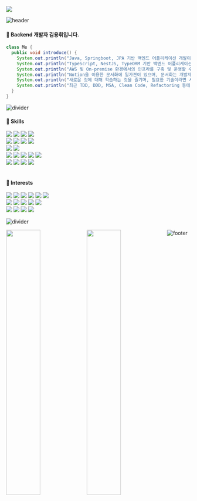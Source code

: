 <img src="https://hits.seeyoufarm.com/api/count/incr/badge.svg?url=https%3A%2F%2Fgithub.com%2Fyh0921k&count_bg=%23C471E3&title_bg=%23555555&icon=github.svg&icon_color=%23E7E7E7&title=방문&edge_flat=false" />

![header](https://capsule-render.vercel.app/api?type=rect&height=3&color=000000)
<h4>🥇 Backend 개발자 김용휘입니다.</h4>

```java
class Me {
  public void introduce() {
    System.out.println("Java, Springboot, JPA 기반 백엔드 어플리케이션 개발이 주력입니다.");
    System.out.println("TypeScript, NestJS, TypeORM 기반 백엔드 어플리케이션 실무 경험이 있습니다.");
    System.out.println("AWS 및 On-premise 환경에서의 인프라를 구축 및 운영할 수 있습니다.");
    System.out.println("Notion을 이용한 문서화에 일가견이 있으며, 문서화는 개발자의 기본 소양이라고 생각합니다.");
    System.out.println("새로운 것에 대해 학습하는 것을 즐기며, 필요한 기술이라면 시일이 걸리더라도 도입합니다.");
    System.out.println("최근 TDD, DDD, MSA, Clean Code, Refactoring 등에 관심이 많습니다.")
  }
}

```

![divider](https://capsule-render.vercel.app/api?type=rect&height=3&color=DCD3D3) <br />

<span>
  <h4>🌱️ Skills</h4>
  <div>
    <img src="https://img.shields.io/badge/Java-007396?style=plastic&logo=Java&logoColor=white" />
    <img src="https://img.shields.io/badge/SpringBoot-6DB33F?style=plastic&logo=SpringBoot&logoColor=white" />
    <img src="https://img.shields.io/badge/JPA-20336B?style=plastic&logo=JPA&logoColor=white" />
    <img src="https://img.shields.io/badge/QueryDSL-FF61F6?style=plastic&logo=JPA&logoColor=white" />
  </div>
  <div>
    <img src="https://img.shields.io/badge/JavaScript-F7DF1E?style=plastic&logo=JavaScript&logoColor=white" />
    <img src="https://img.shields.io/badge/TypeScript-3178C6?style=plastic&logo=TypeScript&logoColor=white" />
    <img src="https://img.shields.io/badge/NestJS-E0234E?style=plastic&logo=NestJS&logoColor=white" />
    <img src="https://img.shields.io/badge/TypeORM-262627?style=plastic&logo=TypeORM&logoColor=white" />
  </div>
  <div>
    <img src="https://img.shields.io/badge/MariaDB-003545?style=plastic&logo=MariaDB&logoColor=white" />
    <img src="https://img.shields.io/badge/MySQL-4479A1?style=plastic&logo=MySQL&logoColor=white" />
  </div>
  <div>
    <img src="https://img.shields.io/badge/AWS-232F3E?style=plastic&logo=Amazon AWS&logoColor=white" />
    <img src="https://img.shields.io/badge/Linux-FCC624?style=plastic&logo=Linux&logoColor=white" />
    <img src="https://img.shields.io/badge/Ubuntu-E95420?style=plastic&logo=Ubuntu&logoColor=white" />
    <img src="https://img.shields.io/badge/CentOS-262577?style=plastic&logo=CentOS&logoColor=white" />
    <img src="https://img.shields.io/badge/Terraform-7B42BC?style=plastic&logo=CentOS&logoColor=white" />
  </div>
  <div>
    <img src="https://img.shields.io/badge/Notion-000000?style=plastic&logo=Notion&logoColor=white" />
    <img src="https://img.shields.io/badge/Git-F05032?style=plastic&logo=Git&logoColor=white" />
    <img src="https://img.shields.io/badge/Github-181717?style=plastic&logo=Github&logoColor=white" />
    <img src="https://img.shields.io/badge/Python-3776AB?style=plastic&logo=Python&logoColor=white" />
  </div>
</span>
<br />
<span>
  <h4> 🌱 Interests</h4>
  <div>
    <img src="https://img.shields.io/badge/Kotlin-7F52FF?style=plastic&logo=Kotlin&logoColor=white" />
    <img src="https://img.shields.io/badge/Swift-FA7343?style=plastic&logo=Swift&logoColor=white" />
    <img src="https://img.shields.io/badge/Dart-0175C2?style=plastic&logo=Dart&logoColor=white" />
    <img src="https://img.shields.io/badge/Android-3DDC84?style=plastic&logo=Android&logoColor=white" />
    <img src="https://img.shields.io/badge/IOS-000000?style=plastic&logo=IOS&logoColor=white" />
    <img src="https://img.shields.io/badge/Flutter-02569B?style=plastic&logo=Flutter&logoColor=white" />
    </div>
  <div>
    <img src="https://img.shields.io/badge/NGINX-009639?style=plastic&logo=NGINX&logoColor=white" />
    <img src="https://img.shields.io/badge/Jenkins-D24939?style=plastic&logo=Jenkins&logoColor=white" />
    <img src="https://img.shields.io/badge/CircleCI-343434?style=plastic&logo=CircleCI&logoColor=white" />
    <img src="https://img.shields.io/badge/Docker-2496ED?style=plastic&logo=Docker&logoColor=white" />
    <img src="https://img.shields.io/badge/Kubernetes-326CE5?style=plastic&logo=Kubernetes&logoColor=white" />
  </div>
  <div>
    <img src="https://img.shields.io/badge/React-61DAFB?style=plastic&logo=React&logoColor=white" />
    <img src="https://img.shields.io/badge/ElasticSearch-005571?style=plastic&logo=ElasticSearch&logoColor=white" />
    <img src="https://img.shields.io/badge/LogStash-005571?style=plastic&logo=LogStash&logoColor=white" />
    <img src="https://img.shields.io/badge/Kibana-005571?style=plastic&logo=Kibana&logoColor=white" />
  </div>
</span>

![divider](https://capsule-render.vercel.app/api?type=rect&height=3&color=DCD3D3) <br />

<img src="https://github-readme-stats.vercel.app/api?username=yh0921k&count_private=true&theme=dracula" align="left" style="width: 43%" />
<img src="https://github-readme-stats.vercel.app/api/top-langs/?username=yh0921k&layout=compact&theme=dracula&langs_count=4" align="left" style="width: 43%" />

![footer](https://capsule-render.vercel.app/api?type=rect&height=3&color=000000)


<!-- 
[![Hits](https://hits.seeyoufarm.com/api/count/incr/badge.svg?url=https%3A%2F%2Fgithub.com%2Fyh0921k&count_bg=%23C471E3&title_bg=%23555555&icon=&icon_color=%23E7E7E7&title=hits&edge_flat=false)](https://hits.seeyoufarm.com)
---
[![Yonghwi's GitHub stats](https://github-readme-stats.vercel.app/api?username=yh0921k&count_private=true&theme=dracula&hide=issues,contribs)](https://github.com/anuraghazra/github-readme-stats)
[![Top Langs](https://github-readme-stats.vercel.app/api/top-langs/?username=yh0921k&layout=compact&theme=dracula&langs_count=4)](https://github.com/anuraghazra/github-readme-stats)
---

-->
<!-- ### Hi there 👋 -->

<!--
**yh0921k/yh0921k** is a ✨ _special_ ✨ repository because its `README.md` (this file) appears on your GitHub profile.

Here are some ideas to get you started:

- 🔭 I’m currently working on ...
- 🌱 I’m currently learning ...
- 👯 I’m looking to collaborate on ...
- 🤔 I’m looking for help with ...
- 💬 Ask me about ...
- 📫 How to reach me: ...
- 😄 Pronouns: ...
- ⚡ Fun fact: ...
-->
